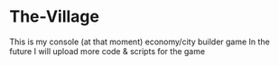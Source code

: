 # The-Village
This is my console (at that moment) economy/city builder game
In the future I will upload more code & scripts for the game
